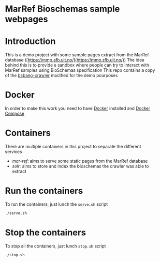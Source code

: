 # MarRef Bioschemas sample webpages

# Introduction
This is a demo project with some sample pages extract from the MarRef database ([https://mmp.sfb.uit.no/](https://mmp.sfb.uit.no/))
The idea behind this is to provide a sandbox where people can try to interact with MarRef samples using BioSchemas specification
This repo contains a copy of the [bsbang-crawler](https://github.com/justinccdev/bsbang-crawler) modified for the demo pourposes

# Docker
In order to make this work you need to have [Docker](https://www.docker.com/community-edition) installed and [Docker Compose ](https://docs.docker.com/compose/install/#prerequisites)

# Containers
There are multiple containers in this project to separate the different services
- *mar-ref*: aims to serve some static pages from the MarRef database
- *solr*: aims to store and index the bioschemas the crawler was able to extract


# Run the containers
To run the containers, just lunch the `serve.sh` script
```bash
./serve.sh
```

# Stop the containers
To stop all the containers, just lunch `stop.sh` script
```bash
./stop.sh
```



